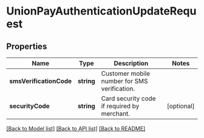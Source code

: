 # UnionPayAuthenticationUpdateRequest

## Properties
Name | Type | Description | Notes
------------ | ------------- | ------------- | -------------
**smsVerificationCode** | **string** | Customer mobile number for SMS verification. | 
**securityCode** | **string** | Card security code if required by merchant. | [optional] 

[[Back to Model list]](../README.md#documentation-for-models) [[Back to API list]](../README.md#documentation-for-api-endpoints) [[Back to README]](../README.md)


